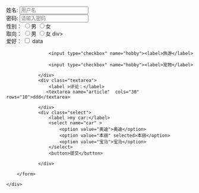 <!DOCTYPE html>
<html lang="en">
<head>
    <meta charset="UTF-8">
    <title>Document</title>
</head>
<body>
    <div class="login">
        <form >
            <div class="username"></div>
            <label for="username">姓名:</label>
            <input id="username" type="name" name="username" placeholder="用户名">
            <div class="password"></div>
            <div class="password"></div>
            <label for="password" >密码:</label>
            <input id="password" type="password" name="password" placeholder="请输入密码">
            <div class="性别">
                <label for="sex">性别：</label>
                <input type="radio" name="sex" value="男">男
                <input type="radio" name="sex" value="女">女
             </div>
            <div class="取向">
                    <label for="取向">取向：</label>
                    <input type="radio" name="取向" value="男">男
                    <input type="radio" name="取向" value="女">女
             div>
                <div class="hobby">
                    <label >爱好：</label> 
                    <input type="checkbox" name="hobby"> <label>data</label>
                    
                    <input type="checkbox" name="hobby"><label>旅游</label>
                    
                    <input type="checkbox" name="hobby"><label>宠物</label>

                </div>
                <div class="textarea">
                    <label >评论：</label>
                   <textarea name="article"  cols="30" rows="10">ddd</textarea>

                </div>
                <div class="select">
                    <label >my car:</label>
                    <select name="car" >
                        <option value="奥迪">奥迪</option>
                        <option value="本田" selected>本田</option>
                        <option value="宝马">宝马</option>
                    </select>
                    <button>提交</button>

                </div>

        </form>

    </div>
    
</body>
</html>
